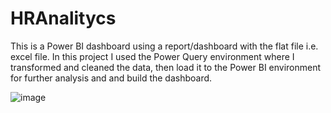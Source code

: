 # HRAnalitycs
This is a Power BI dashboard using a report/dashboard with the flat file i.e. excel file. 
In this project I used the Power Query environment where I transformed and cleaned the data, then load it to the Power BI environment for further analysis and and build the dashboard.

![image](https://github.com/user-attachments/assets/c3e028ff-a39d-496b-bdc8-deec447e38ab)

